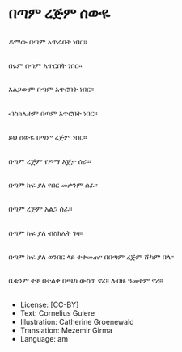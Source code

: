 # በጣም ረጅም ሰውዬ

##
ዶማው በጣም አጥራበት ነበር።

##
በሩም በጣም አጥሮበት ነበር።

##
አልጋውም በጣም አጥሮበት ነበር።

##
ብስክሌቱም በጣም አጥሮበት ነበር።

##
ይህ ሰውዬ በጣም ረጅም ነበር።

##
በጣም ረጅም የዶማ እጀታ ሰራ።

##
በጣም ከፍ ያለ የበር መቃንም ሰራ።

##
በጣም ረጅም አልጋ ሰራ።

##
በጣም ከፍ ያለ ብስክሌት ገዛ።

##
በጣም ከፍ ያለ ወንበር ላይ ተቀመጠ። በበጣም ረጅም ሹካም በላ።

##
ቤቱንም ትቶ በትልቅ በጫካ ውስጥ ኖረ። ለብዙ ዓመትም ኖረ።

##
* License: [CC-BY]
* Text: Cornelius Gulere
* Illustration: Catherine Groenewald
* Translation: Mezemir Girma
* Language: am
